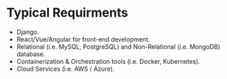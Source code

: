 # Typical Requirments       

- Django.
- React/Vue/Angular for front-end development.
- Relational (i.e. MySQL, PostgreSQL) and Non-Relational (i.e. MongoDB) database.
- Containerization & Orchestration tools (i.e. Docker, Kubernetes).
- Cloud Services (i.e. AWS / Azure).